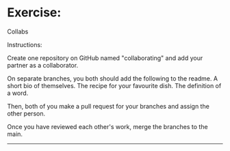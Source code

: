 # Exercise:

Collabs

Instructions:

   Create one repository on GitHub named "collaborating" and add your partner as a collaborator.

   On separate branches, you both should add the following to the readme.
        A short bio of themselves.
        The recipe for your favourite dish.
        The definition of a word.

   Then, both of you make a pull request for your branches and assign the other person.

   Once you have reviewed each other's work, merge the branches to the main.

   ---
